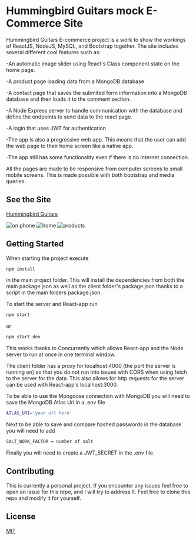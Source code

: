 # Hummingbird Guitars mock E-Commerce Site

Hummingbird Guitars E-commerce project is a work to show the workings of ReactJS, NodeJS, MySQL, and Bootstrap together. The site includes several different cool features such as:  

-An automatic image slider using React's Class component state on the home page. 

-A product page loading data from a MongoDB database 

-A contact page that saves the submited form information into a MongoDB database and then loads it to the comment section.

-A Node Express server to handle communication with the database and define the endpoints to send data to the react page.

-A login that uses JWT for authentication

-The app is also a progressive web app. This means that the user can add the web page to their home screen like a native app.

-The app still has some functionality even if there is no internet connection.


All the pages are made to be responsive from computer screens to small mobile screens. This is made possible with both bootstrap and media queries.

## See the Site

[Hummingbird Guitars](https://hummingbird-guitar.herokuapp.com)

![on phone](./Work/screenshots/hb-icon.png)
![home](./Work/screenshots/home-screenshot.png)
![products](./Work/screenshots/products-screenshot.png)

## Getting Started

When starting the project execute 

```bash
npm install
```

in the main project folder. This will install the dependencies from both the main package.json as well as the client folder's package.json thanks to a script in the main folders package.json.

To start the server and React-app run

```bash
npm start
```
or

```bash
npm start dev
```

This works thanks to Concurrently which allows React-app and the Node server to run at once in one terminal window.

The client folder has a proxy for localhost:4000 (the port the server is running on) so that you do not run into issues with CORS when using fetch to the server for the data. This also allows for http requests for the server can be used with React-app's localhost:3000.

To be able to use the Mongoose connection with MongoDB you will need to save the MongoDB Atlas Url in a .env file

```bash
ATLAS_URI='your url here'
```

Next to be able to save and compare hashed passwords in the database you will need to add
```bash
SALT_WORK_FACTOR = number of salt
```

Finally you will need to create a JWT_SECRET in the .env file.

## Contributing
This is currently a personal project. If you encounter any issues feel free to open an issue for this repo, and I will try to address it. Feel free to clone this repo and modify it for yourself.

## License

[MIT](https://choosealicense.com/licenses/mit/)

